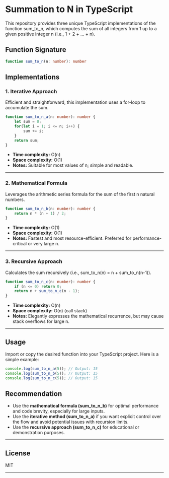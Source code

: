 # Summation to N in TypeScript

This repository provides three unique TypeScript implementations of the function sum_to_n, which computes the sum of all integers from 1 up to a given positive integer n (i.e., 1 + 2 + ... + n).

## Function Signature

```typescript
function sum_to_n(n: number): number
```

## Implementations

### 1. Iterative Approach

Efficient and straightforward, this implementation uses a for-loop to accumulate the sum.

```typescript
function sum_to_n_a(n: number): number {
    let sum = 0;
    for(let i = 1; i <= n; i++) {
        sum += i;
    }
    return sum;
}
```
- **Time complexity:** O(n)
- **Space complexity:** O(1)
- **Notes:** Suitable for most values of n; simple and readable.

---

### 2. Mathematical Formula

Leverages the arithmetic series formula for the sum of the first n natural numbers.

```typescript
function sum_to_n_b(n: number): number {
    return n * (n + 1) / 2;
}
```
- **Time complexity:** O(1)
- **Space complexity:** O(1)
- **Notes:** Fastest and most resource-efficient. Preferred for performance-critical or very large n.

---

### 3. Recursive Approach

Calculates the sum recursively (i.e., sum_to_n(n) = n + sum_to_n(n-1)).

```typescript
function sum_to_n_c(n: number): number {
    if (n <= 0) return 0;
    return n + sum_to_n_c(n - 1);
}
```
- **Time complexity:** O(n)
- **Space complexity:** O(n) (call stack)
- **Notes:** Elegantly expresses the mathematical recurrence, but may cause stack overflows for large n.

---

## Usage

Import or copy the desired function into your TypeScript project. Here is a simple example:

```typescript
console.log(sum_to_n_a(5)); // Output: 15
console.log(sum_to_n_b(5)); // Output: 15
console.log(sum_to_n_c(5)); // Output: 15
```

## Recommendation

- Use the **mathematical formula (sum_to_n_b)** for optimal performance and code brevity, especially for large inputs.
- Use the **iterative method (sum_to_n_a)** if you want explicit control over the flow and avoid potential issues with recursion limits.
- Use the **recursive approach (sum_to_n_c)** for educational or demonstration purposes.

---

## License

MIT

---